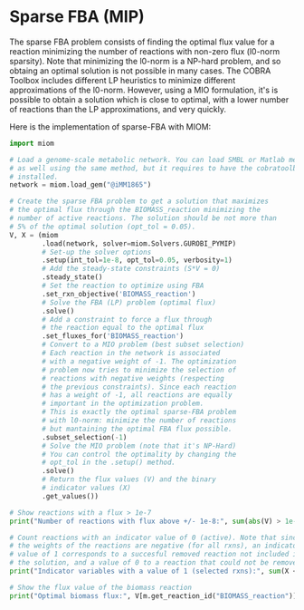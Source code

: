 # Sparse FBA (MIP)

The sparse FBA problem consists of finding the optimal flux value for a reaction minimizing the number of reactions with non-zero flux (l0-norm sparsity). Note that minimizing the l0-norm is
a NP-hard problem, and so obtaing an optimal solution is not possible in many cases. The COBRA
Toolbox includes different LP heuristics to minimize different approximations of the l0-norm. However, using a MIO formulation, it's is possible to obtain a solution which is close to optimal, with a lower number of reactions than the LP approximations, and very quickly.

Here is the implementation of sparse-FBA with MIOM:

```python
import miom

# Load a genome-scale metabolic network. You can load SMBL or Matlab metabolic networks
# as well using the same method, but it requires to have the cobratoolbox python library
# installed.
network = miom.load_gem("@iMM1865")

# Create the sparse FBA problem to get a solution that maximizes
# the optimal flux through the BIOMASS_reaction minimizing the
# number of active reactions. The solution should be not more than
# 5% of the optimal solution (opt_tol = 0.05).
V, X = (miom
        .load(network, solver=miom.Solvers.GUROBI_PYMIP)
        # Set-up the solver options
        .setup(int_tol=1e-8, opt_tol=0.05, verbosity=1)
        # Add the steady-state constraints (S*V = 0)
        .steady_state()
        # Set the reaction to optimize using FBA
        .set_rxn_objective('BIOMASS_reaction')
        # Solve the FBA (LP) problem (optimal flux)
        .solve()
        # Add a constraint to force a flux through
        # the reaction equal to the optimal flux
        .set_fluxes_for('BIOMASS_reaction')
        # Convert to a MIO problem (best subset selection)
        # Each reaction in the network is associated
        # with a negative weight of -1. The optimization
        # problem now tries to minimize the selection of
        # reactions with negative weights (respecting
        # the previous constraints). Since each reaction 
        # has a weight of -1, all reactions are equally 
        # important in the optimization problem.
        # This is exactly the optimal sparse-FBA problem
        # with l0-norm: minimize the number of reactions
        # but mantaining the optimal FBA flux possible.
        .subset_selection(-1)
        # Solve the MIO problem (note that it's NP-Hard)
        # You can control the optimality by changing the
        # opt_tol in the .setup() method.
        .solve()
        # Return the flux values (V) and the binary 
        # indicator values (X)
        .get_values())

# Show reactions with a flux > 1e-7
print("Number of reactions with flux above +/- 1e-8:", sum(abs(V) > 1e-8))

# Count reactions with an indicator value of 0 (active). Note that since
# the weights of the reactions are negative (for all rxns), an indicator
# value of 1 corresponds to a succesful removed reaction not included in
# the solution, and a value of 0 to a reaction that could not be removed.
print("Indicator variables with a value of 1 (selected rxns):", sum(X < 0.5))

# Show the flux value of the biomass reaction
print("Optimal biomass flux:", V[m.get_reaction_id("BIOMASS_reaction")], "mmol/(h·gDW)")

```
